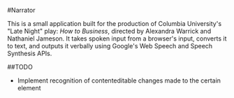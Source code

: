 #Narrator

This is a small application built for the production of Columbia University's "Late Night" play: _How to Business_, directed by Alexandra Warrick and Nathaniel Jameson. It takes spoken input from a browser's input, converts it to text, and outputs it verbally using Google's Web Speech and Speech Synthesis APIs. 

##TODO

* Implement recognition of contenteditable changes made to the certain element
